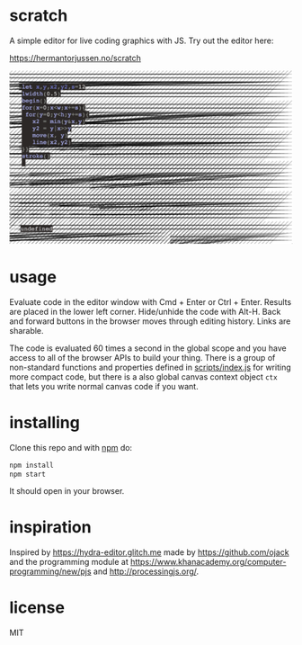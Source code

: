 # scratch

A simple editor for live coding graphics with JS.
Try out the editor here:

https://hermantorjussen.no/scratch

![scratch: editor for live coding](examples/screen.png)

# usage 

Evaluate code in the editor window with Cmd + Enter or Ctrl + Enter. 
Results are placed in the lower left corner. Hide/unhide the code with Alt-H. 
Back and forward buttons in the browser moves through editing history. Links are sharable.

The code is evaluated 60 times 
a second in the global scope and you have access to all of the browser APIs 
to build your thing. There is a group of non-standard functions and properties
defined in [scripts/index.js](scripts/index.js) for writing more compact
code, but there is a also global canvas context object `ctx`
that lets you write normal canvas code if you want.

# installing

Clone this repo and with [npm](https://npmjs.com/) do:

```
npm install
npm start
```

It should open in your browser.


# inspiration

Inspired by https://hydra-editor.glitch.me made by https://github.com/ojack
and the programming module at https://www.khanacademy.org/computer-programming/new/pjs
and http://processingjs.org/.

# license

MIT

[1]: https://developer.mozilla.org/en-US/docs/Web/API/CanvasRenderingContext2D
